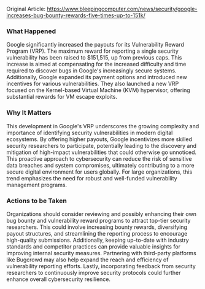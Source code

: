Original Article: https://www.bleepingcomputer.com/news/security/google-increases-bug-bounty-rewards-five-times-up-to-151k/

### What Happened

Google significantly increased the payouts for its Vulnerability Reward Program (VRP). The maximum reward for reporting a single security vulnerability has been raised to $151,515, up from previous caps. This increase is aimed at compensating for the increased difficulty and time required to discover bugs in Google's increasingly secure systems. Additionally, Google expanded its payment options and introduced new incentives for various vulnerabilities. They also launched a new VRP focused on the Kernel-based Virtual Machine (KVM) hypervisor, offering substantial rewards for VM escape exploits.

### Why It Matters

This development in Google's VRP underscores the growing complexity and importance of identifying security vulnerabilities in modern digital ecosystems. By offering higher payouts, Google incentivizes more skilled security researchers to participate, potentially leading to the discovery and mitigation of high-impact vulnerabilities that could otherwise go unnoticed. This proactive approach to cybersecurity can reduce the risk of sensitive data breaches and system compromises, ultimately contributing to a more secure digital environment for users globally. For large organizations, this trend emphasizes the need for robust and well-funded vulnerability management programs.

### Actions to be Taken

Organizations should consider reviewing and possibly enhancing their own bug bounty and vulnerability reward programs to attract top-tier security researchers. This could involve increasing bounty rewards, diversifying payout structures, and streamlining the reporting process to encourage high-quality submissions. Additionally, keeping up-to-date with industry standards and competitor practices can provide valuable insights for improving internal security measures. Partnering with third-party platforms like Bugcrowd may also help expand the reach and efficiency of vulnerability reporting efforts. Lastly, incorporating feedback from security researchers to continuously improve security protocols could further enhance overall cybersecurity resilience.